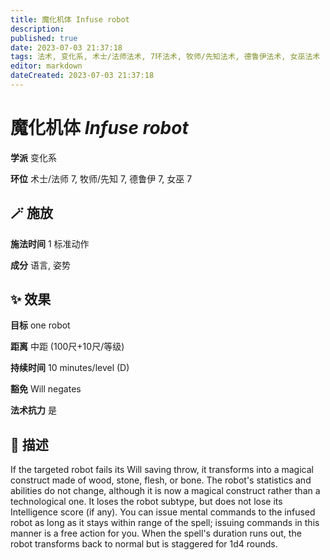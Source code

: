 ```yaml
---
title: 魔化机体 Infuse robot
description: 
published: true
date: 2023-07-03 21:37:18
tags: 法术, 变化系, 术士/法师法术, 7环法术, 牧师/先知法术, 德鲁伊法术, 女巫法术
editor: markdown
dateCreated: 2023-07-03 21:37:18
---
```


# **魔化机体** *Infuse robot*

**学派** 变化系 

**环位** 术士/法师 7, 牧师/先知 7, 德鲁伊 7, 女巫 7

## 🪄 施放

**施法时间** 1 标准动作

**成分** 语言, 姿势

## ✨ 效果 

**目标** one robot 

**距离** 中距 (100尺+10尺/等级)  

**持续时间** 10 minutes/level (D) 

**豁免** Will negates

**法术抗力** 是

## 📖 描述

If the targeted robot fails its Will saving throw, it transforms into a magical construct made of wood, stone, flesh, or bone. The robot's statistics and abilities do not change, although it is now a magical construct rather than a technological one. It loses the robot subtype, but does not lose its Intelligence score (if any). You can issue mental commands to the infused robot as long as it stays within range of the spell; issuing commands in this manner is a free action for you. When the spell's duration runs out, the robot transforms back to normal but is staggered for 1d4 rounds.
    